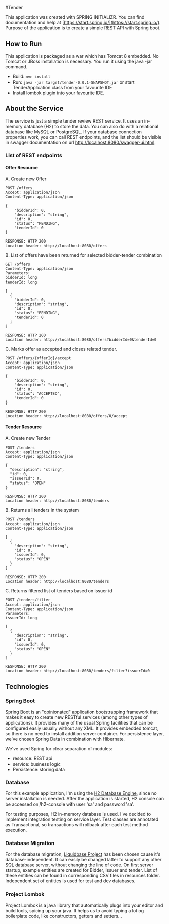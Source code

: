 #Tender

This application was created with SPRING INITIALIZR. You can find documentation and help at [https://start.spring.io/](https://start.spring.io/).
Purpose of the application is to create a simple REST API with Spring boot.

## How to Run
This application is packaged as a war which has Tomcat 8 embedded. No Tomcat or JBoss installation is necessary. You run it using the java -jar command.

* Build: `mvn install`
* Run: `java -jar target/tender-0.0.1-SNAPSHOT.jar` or start TenderApplication class from your favourite IDE
* Install lombok plugin into your favourite IDE.

## About the Service
The service is just a simple tender review REST service. It uses an in-memory database (H2) to store the data. You can also do with a relational database like MySQL or PostgreSQL. If your database connection properties work, you can call REST endpoints, and the list should be visible in swagger documentation on url [http://localhost:8080/swagger-ui.html](http://localhost:8080/swagger-ui.html).

### List of REST endpoints

#### Offer Resource

A. Create new Offer
```
POST /offers
Accept: application/json
Content-Type: application/json

{
    "bidderId": 0,
    "description": "string",
    "id": 0,
    "status": "PENDING",
    "tenderId": 0
}

RESPONSE: HTTP 200
Location header: http://localhost:8080/offers       
```

B. List of offers have been returned for selected bidder-tender combination
```
GET /offers
Content-Type: application/json
Parameters:
bidderId: long
tenderId: long

[
  {
    "bidderId": 0,
    "description": "string",
    "id": 0,
    "status": "PENDING",
    "tenderId": 0
  }
]

RESPONSE: HTTP 200
Location header: http://localhost:8080/offers?bidderId=0&tenderId=0
```

C. Marks offer as accepted and closes related tender.
```
POST /offers/{offerId}/accept
Accept: application/json
Content-Type: application/json

{
    "bidderId": 0,
    "description": "string",
    "id": 0,
    "status": "ACCEPTED",
    "tenderId": 0
}

RESPONSE: HTTP 200
Location header: http://localhost:8080/offers/0/accept     
```

#### Tender Resource

A. Create new Tender
```
POST /tenders
Accept: application/json
Content-Type: application/json

{
  "description": "string",
  "id": 0,
  "issuerId": 0,
  "status": "OPEN"
}

RESPONSE: HTTP 200
Location header: http://localhost:8080/tenders       
```

B. Returns all tenders in the system
```
POST /tenders
Accept: application/json
Content-Type: application/json

[
  {
    "description": "string",
    "id": 0,
    "issuerId": 0,
    "status": "OPEN"
  }
]

RESPONSE: HTTP 200
Location header: http://localhost:8080/tenders       
```

C. Returns filtered list of tenders based on issuer id
```
POST /tenders/filter
Accept: application/json
Content-Type: application/json
Parameters:
issuerId: long

[
  {
    "description": "string",
    "id": 0,
    "issuerId": 0,
    "status": "OPEN"
  }
]

RESPONSE: HTTP 200
Location header: http://localhost:8080/tenders/filter?issuerId=0     
```

## Technologies

### Spring Boot

Spring Boot is an "opinionated" application bootstrapping framework that makes it easy to create new RESTful services (among other types of applications). It provides many of the usual Spring facilities that can be configured easily usually without any XML. It provides embedded tomcat, so there is no need to install addition server container.
For persistence layer, we've chosen Spring Data in combination with Hibernate.

We've used Spring for clear separation of modules:

* resource: REST api 
* service: business logic
* Persistence: storing data

### Database
For this example application, I'm using the [H2 Database Engine](http://www.h2database.com/html/main.html), since no server installation is needed.
After the application is started, H2 console can be accessed on /h2-console with user 'sa' and password 'sa'.

For testing purposes, H2 in-memory database is used. I've decided to implement integration testing on service layer. Test classes are annotated as Transactional, so transactions will rollback after each test method execution.

### Database Migration
For the database migration, [Liquidbase Project](https://www.liquibase.org/) has been chosen cause it's database-independent. It can easily be changed latter to support any other SQL database server, without changing the line of code.
On first server startup, example entities are created for Bidder, Issuer and tender. List of these entities can be found in corresponding CSV files in resources folder. Independent set of entities is used for test and dev databases.

### Project Lombok
Project Lombok is a java library that automatically plugs into your editor and build tools, spicing up your java. It helps us to avoid typing a lot og boilerplate code, like constructors, getters and setters...